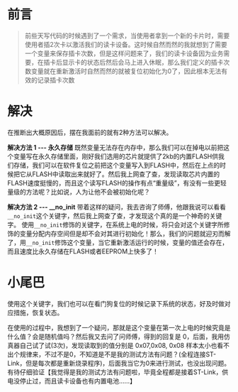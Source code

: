 # 前言
> 前些天写代码的时候遇到了一个需求，当使用者拿到一个新的卡片时，需要使用者插2次卡以激活我们的读卡设备。这时候自然而然的我就想到了需要一个变量来保存插卡次数，但是这样问题来了，我们的读卡设备因为业务需要，在插卡后显示卡的状态后然后会马上进入休眠，那么我们定义的插卡次数变量就在重新激活时自然而然的就被复位初始化为0了，因此根本无法有效的记录插卡次数

# 解决
在推断出大概原因后，摆在我面前的就有2种方法可以解决。

**解决方法 1 --- 永久存储**
既然变量无法存在内存中，那么我们可以在掉电以前把这个变量写在永久存储里面，刚好我们选用的芯片就提供了2kb的内置FLASH供我们存储，我们可以在软件复位之前把这个变量写入到FLASH中，然后在上点的时候把它从FLASH中读取出来就好了。然后我上网查了查，发现读取芯片内置的FLASH速度挺慢的，而且这个读写FLASH的操作有点“重量级”，有没有一些更轻量级的方法呢？比如说，人为让他不会被初始化呢？

**解决方法 2 --- \_\_no\_init**
带着这样的疑问，我去咨询了师傅，他跟我说可以看看`__no_init`这个关键字，然后我上网查了查，才发现这个真的是一个神奇的关键字。
使用`__no_init`修饰的关键字，在系统上电的时候，将只会对这个关键字所修饰的变量分配内存空间但是却不会对其进行初始化！那么，我们的问题就迎刃而解了，用`__no_init`修饰这个变量，当它重新激活运行的时候，变量的值还会存在，而且速度比永久存储在FLASH或者EEPROM上快多了！

# 小尾巴
使用这个关键字，我们也可以在看门狗复位的时候记录下系统的状态，好及时做对应措施，恢复状态。

在使用的过程中，我想到了一个疑问，那就是这个变量在第一次上电的时候究竟是什么值？会是随机值吗？然后我又去问了问师傅，得到的回复是 0，后面，我用仿真器自己试了试(3次)，发现读取到的值分别是 0x07,0x08, 0x08 样本太小也看不出个规律来，不过不是0，不知道是不是我的测试方法有问题？(全程连接ST-Link，但是每次都是重新烧录程序)，后面我当它为0来进行测试，也没出现问题。有待仔细验证【我觉得是我的测试方法有问题啦，毕竟全程都是接着ST-Link，供电没停止过，而且读卡设备也有内置电池……】